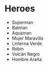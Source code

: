 # Heroes

* Superman
* Batman
* Aquaman
* Mujer Maravilla
* Linterna Verde
* Robin
* Volcán Negro
* Hombre Araña
